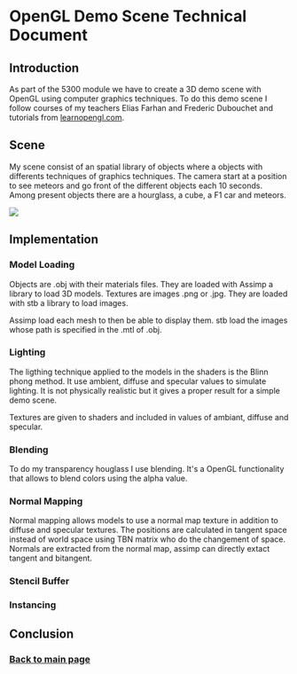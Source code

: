 # OpenGL Demo Scene Technical Document


## Introduction

As part of the 5300 module we have to create a 3D demo scene with OpenGL using computer graphics techniques.
To do this demo scene I follow courses of my teachers Elias Farhan and Frederic Dubouchet and tutorials from [learnopengl.com](https://learnopengl.com).

## Scene

My scene consist of an spatial library of objects where a objects with differents techniques of graphics techniques. The camera start at a position to see meteors and go front of the different objects each 10 seconds.
Among present objects there are a hourglass, a cube, a F1 car and meteors.

![](https://worgaros.github.io/Images/openwin.gif)

## Implementation

### Model Loading

Objects are .obj with their materials files. They are loaded with Assimp a library to load 3D models.
Textures are images .png or .jpg. They are loaded with stb a library to load images.

Assimp load each mesh to then be able to display them.
stb load the images whose path is specified in the .mtl of .obj.

### Lighting

The ligthing technique applied to the models in the shaders is the Blinn phong method.
It use ambient, diffuse and specular values to simulate lighting.
It is not physically realistic but it gives a proper result for a simple demo scene.

Textures are given to shaders and included in values of ambiant, diffuse and specular.

### Blending

To do my transparency houglass I use blending. It's a OpenGL functionality that allows to blend colors using the alpha value.



### Normal Mapping

Normal mapping allows models to use a normal map texture in addition to diffuse and specular textures.
The positions are calculated in tangent space instead of world space using TBN matrix who do the changement of space.
Normals are extracted from the normal map, assimp can directly extact tangent and bitangent.



### Stencil Buffer



### Instancing



## Conclusion

### [Back to main page](https://worgaros.github.io/)